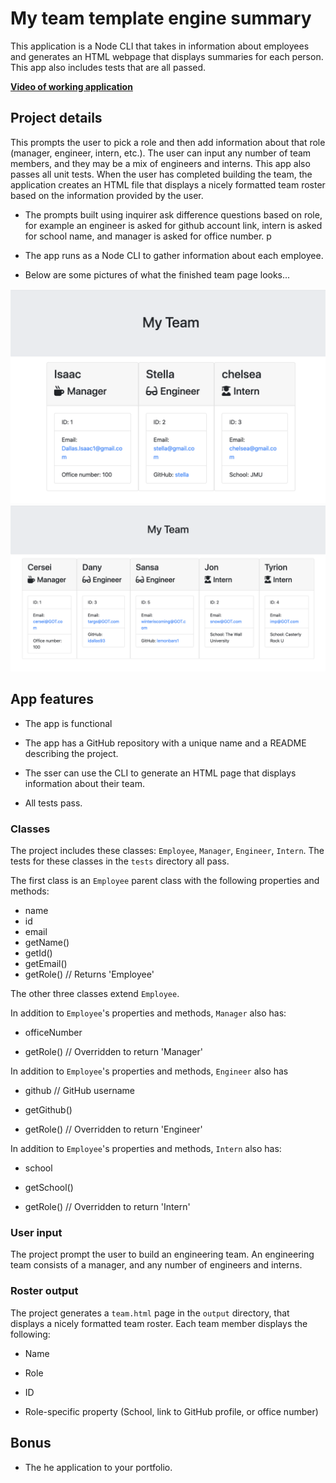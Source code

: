 # My team template engine summary

This application is a Node CLI that takes in information about employees and generates an HTML webpage that displays summaries for each person. This app also includes tests that are all passed. 

**[Video of working application](https://youtu.be/CNgu8uQm5dw)**


## Project details

 This prompts the user to pick a role and then add information about that role (manager, engineer, intern, etc.). The user can input any number of team members, and they may be a mix of engineers and interns. This app also passes all unit tests. When the user has completed building the team, the application creates an HTML file that displays a nicely formatted team roster based on the information provided by the user. 


* The prompts built using inquirer ask difference questions based on role, for example an engineer is asked for github account link, intern is asked for school name, and manager is asked for office number. p

* The app runs as a Node CLI to gather information about each employee.

* Below are some pictures of what the finished team page looks...

![Employee Summary example](./Example.png)
![Employee Summary example2](./Example2.png)


## App features

* The app is functional

* The app has a GitHub repository with a unique name and a README describing the project.

* The sser can use the CLI to generate an HTML page that displays information about their team.

* All tests pass.

### Classes
The project includes these classes: `Employee`, `Manager`, `Engineer`,
`Intern`. The tests for these classes in the `tests` directory all pass.

The first class is an `Employee` parent class with the following properties and
methods:

  * name
  * id
  * email
  * getName()
  * getId()
  * getEmail()
  * getRole() // Returns 'Employee'

The other three classes extend `Employee`. 

In addition to `Employee`'s properties and methods, `Manager` also has:

  * officeNumber

  * getRole() // Overridden to return 'Manager'

In addition to `Employee`'s properties and methods, `Engineer`  also has

  * github  // GitHub username

  * getGithub()

  * getRole() // Overridden to return 'Engineer'

In addition to `Employee`'s properties and methods, `Intern` also has:

  * school 

  * getSchool()

  * getRole() // Overridden to return 'Intern'

### User input

The project prompt the user to build an engineering team. An engineering
team consists of a manager, and any number of engineers and interns.

### Roster output

The project generates a `team.html` page in the `output` directory, that displays a nicely formatted team roster. Each team member displays the following:

  * Name

  * Role

  * ID

  * Role-specific property (School, link to GitHub profile, or office number)

## Bonus

* The he application to your portfolio.
